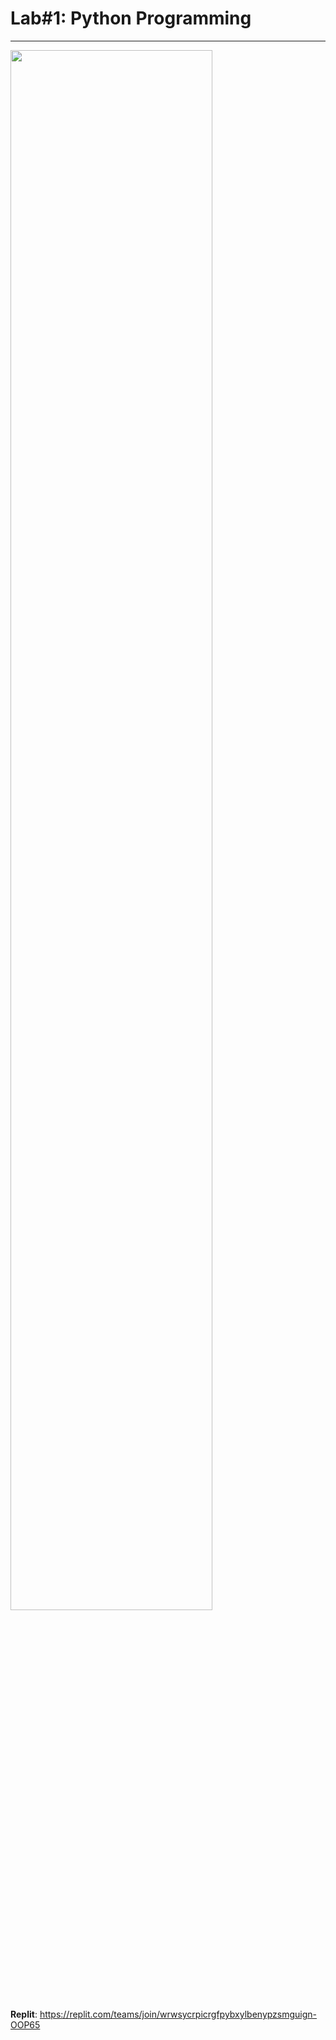 <h1>Lab#1: Python Programming</h1>
<hr>
<img src="https://scontent.fbkk6-2.fna.fbcdn.net/v/t1.15752-9/323687708_1124510978233444_6873097022754358836_n.jpg?_nc_cat=107&ccb=1-7&_nc_sid=ae9488&_nc_eui2=AeFo_HB3VgcfakkYyqosL5-04gboqKTZ7yziBuiopNnvLAxzHaPgGnLVRVr5q1DuWCCrDZO_XglADKa6E4nEObGe&_nc_ohc=HxjURhttr7wAX__mMnJ&_nc_ht=scontent.fbkk6-2.fna&oh=03_AdS0alxfbzDxUhPLOT84oiTQnQf9s9rGIUqhaMGULCC_Eg&oe=63E5D2BC" width ="80%">

<b>Replit</b>:  https://replit.com/teams/join/wrwsycrpicrgfpybxylbenypzsmguign-OOP65
